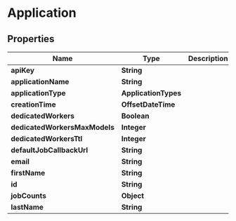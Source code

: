 

# Application


## Properties

Name | Type | Description | Notes
------------ | ------------- | ------------- | -------------
**apiKey** | **String** |  |  [optional]
**applicationName** | **String** |  |  [optional]
**applicationType** | **ApplicationTypes** |  | 
**creationTime** | **OffsetDateTime** |  |  [optional]
**dedicatedWorkers** | **Boolean** |  |  [optional]
**dedicatedWorkersMaxModels** | **Integer** |  |  [optional]
**dedicatedWorkersTtl** | **Integer** |  |  [optional]
**defaultJobCallbackUrl** | **String** |  |  [optional]
**email** | **String** |  | 
**firstName** | **String** |  | 
**id** | **String** |  |  [optional]
**jobCounts** | **Object** |  |  [optional]
**lastName** | **String** |  | 



